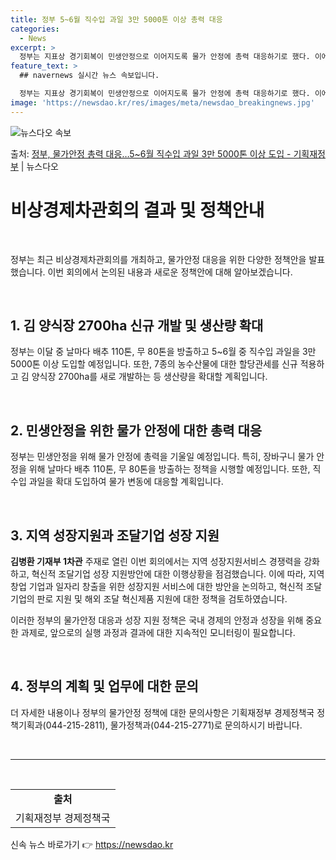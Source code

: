 ```yaml
---
title: 정부 5~6월 직수입 과일 3만 5000톤 이상 총력 대응
categories:
  - News
excerpt: >
  정부는 지표상 경기회복이 민생안정으로 이어지도록 물가 안정에 총력 대응하기로 했다. 이에, 이달 중 날마다 …
feature_text: >
  ## navernews 실시간 뉴스 속보입니다.

  정부는 지표상 경기회복이 민생안정으로 이어지도록 물가 안정에 총력 대응하기로 했다. 이에, 이달 중 날마다 …
image: 'https://newsdao.kr/res/images/meta/newsdao_breakingnews.jpg'
---
```


![뉴스다오 속보](https://newsdao.kr/res/images/meta/newsdao_breakingnews.jpg)

<p>출처: <a href="https://newsdao.kr/3779" rel="dofollow">정부, 물가안정 총력 대응…5~6월 직수입 과일 3만 5000톤 이상 도입 - 기획재정부</a> | 뉴스다오</p>

<h1>비상경제차관회의 결과 및 정책안내</h1>
<p data-ke-size="size16">&nbsp;</p>
정부는 최근 비상경제차관회의를 개최하고, 물가안정 대응을 위한 다양한 정책안을 발표했습니다. 이번 회의에서 논의된 내용과 새로운 정책안에 대해 알아보겠습니다.
<p data-ke-size="size16">&nbsp;</p>

<h2 data-ke-size="size26">1. <b>김 양식장 2700ha 신규 개발 및 생산량 확대</b></h2>
<p data-ke-size="size16">정부는 이달 중 날마다 배추 110톤, 무 80톤을 방출하고 5~6월 중 직수입 과일을 3만 5000톤 이상 도입할 예정입니다. 또한, 7종의 농수산물에 대한 할당관세를 신규 적용하고 김 양식장 2700ha를 새로 개발하는 등 생산량을 확대할 계획입니다.</p>
<p data-ke-size="size16">&nbsp;</p>

<h2 data-ke-size="size26">2. <b>민생안정을 위한 물가 안정에 대한 총력 대응</b></h2>
<p data-ke-size="size16">정부는 민생안정을 위해 물가 안정에 총력을 기울일 예정입니다. 특히, 장바구니 물가 안정을 위해 날마다 배추 110톤, 무 80톤을 방출하는 정책을 시행할 예정입니다. 또한, 직수입 과일을 확대 도입하여 물가 변동에 대응할 계획입니다.</p>
<p data-ke-size="size16">&nbsp;</p>

<h2 data-ke-size="size26">3. <b>지역 성장지원과 조달기업 성장 지원</b></h2>
<p data-ke-size="size16"><b>김병환 기재부 1차관</b> 주재로 열린 이번 회의에서는 지역 성장지원서비스 경쟁력을 강화하고, 혁신적 조달기업 성장 지원방안에 대한 이행상황을 점검했습니다. 이에 따라, 지역 창업 기업과 일자리 창출을 위한 성장지원 서비스에 대한 방안을 논의하고, 혁신적 조달기업의 판로 지원 및 해외 조달 혁신제품 지원에 대한 정책을 검토하였습니다.</p>
<p data-ke-size="size16">이러한 정부의 물가안정 대응과 성장 지원 정책은 국내 경제의 안정과 성장을 위해 중요한 과제로, 앞으로의 실행 과정과 결과에 대한 지속적인 모니터링이 필요합니다.</p>
<p data-ke-size="size16">&nbsp;</p>
<h2 data-ke-size="size26">4. <b>정부의 계획 및 업무에 대한 문의</b></h2>
<p data-ke-size="size16">더 자세한 내용이나 정부의 물가안정 정책에 대한 문의사항은 기획재정부 경제정책국 정책기획과(044-215-2811), 물가정책과(044-215-2771)로 문의하시기 바랍니다.</p>
<p data-ke-size="size16">&nbsp;</p>

<hr>
<p data-ke-size="size16">&nbsp;</p>

<table>
  <tbody>
    <tr>
      <td style="text-align: center; height: 17px;"><b>출처</b></td>
    </tr>
    <tr>
      <td style="text-align: center; height: 17px;">기획재정부 경제정책국</td>
    </tr>
  </tbody>
</table> 

신속 뉴스 바로가기 👉 <a href="https://newsdao.kr" rel="dofollow">https://newsdao.kr</a>



